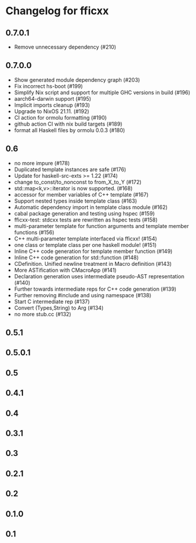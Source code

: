 # Changelog for fficxx

## 0.7.0.1

- Remove unnecessary dependency (#210)

## 0.7.0.0

- Show generated module dependency graph (#203)
- Fix incorrect hs-boot (#199)
- Simplify Nix script and support for multiple GHC versions in build (#196)
- aarch64-darwin support (#195)
- Implicit imports cleanup (#193)
- Upgrade to NixOS 21.11. (#192)
- CI action for ormolu formatting (#190)
- github action CI with nix build targets (#189)
- format all Haskell files by ormolu 0.0.3 (#180)


## 0.6

- no more impure <nixpkgs> (#178)
- Duplicated template instances are safe (#176)
- Update for haskell-src-exts >= 1.22 (#174)
- change to_const/to_nonconst to from_X_to_Y (#172)
- std::map<k,v>::iterator is now supported. (#168)
- accessor for member variables of C++ template (#167)
- Support nested types inside template class (#163)
- Automatic dependency import in template class module (#162)
- cabal package generation and testing using hspec (#159)
- fficxx-test: stdcxx tests are rewritten as hspec tests (#158)
- multi-parameter template for function arguments and template member functions (#156)
- C++ multi-parameter template interfaced via fficxx! (#154)
- one class or template class per one haskell module! (#151)
- Inline C++ code generation for template member function (#149)
- Inline C++ code generation for std::function (#148)
- CDefinition. Unified newline treatment in Macro definition (#143)
- More ASTification with CMacroApp (#141)
- Declaration generation uses intermediate pseudo-AST representation (#140)
- Further towards intermediate reps for C++ code generation (#139)
- Further removing #include and using namespace (#138)
- Start C intermediate rep (#137)
- Convert (Types,String) to Arg (#134)
- no more stub.cc (#132)

## 0.5.1

## 0.5.0.1

## 0.5

## 0.4.1

## 0.4

## 0.3.1

## 0.3

## 0.2.1

## 0.2

## 0.1.0

## 0.1
